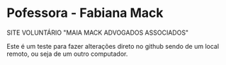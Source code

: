 # Pofessora - Fabiana Mack 
 SITE VOLUNTÁRIO "MAIA MACK ADVOGADOS ASSOCIADOS"

Este é um teste para fazer alterações direto no github sendo de um local remoto, ou seja de um outro computador.
